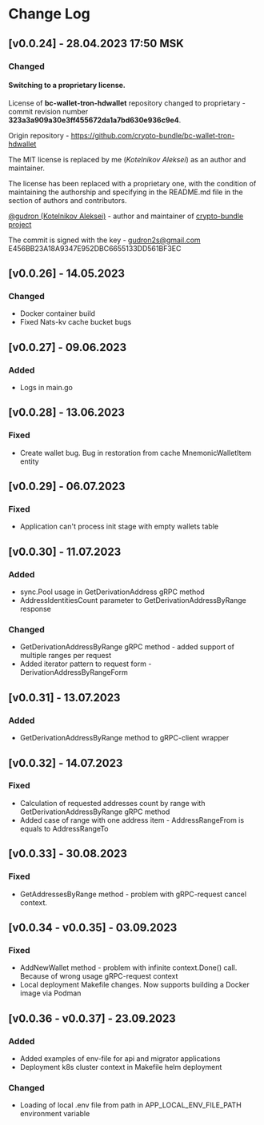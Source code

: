 # Change Log

## [v0.0.24] - 28.04.2023 17:50 MSK

### Changed

#### Switching to a proprietary license.
License of **bc-wallet-tron-hdwallet** repository changed to proprietary - commit revision number **323a3a909a30e3ff455672da1a7bd630e936c9e4**.

Origin repository - https://github.com/crypto-bundle/bc-wallet-tron-hdwallet

The MIT license is replaced by me (_Kotelnikov Aleksei_) as an author and maintainer.

The license has been replaced with a proprietary one, with the condition of maintaining the authorship
and specifying in the README.md file in the section of authors and contributors.

[@gudron (Kotelnikov Aleksei)](https://github.com/gudron) - author and maintainer of [crypto-bundle project](https://github.com/crypto-bundle)

The commit is signed with the key -
gudron2s@gmail.com
E456BB23A18A9347E952DBC6655133DD561BF3EC

## [v0.0.26] - 14.05.2023

### Changed
* Docker container build
* Fixed Nats-kv cache bucket bugs

## [v0.0.27] - 09.06.2023
### Added 
* Logs in main.go

## [v0.0.28] - 13.06.2023
### Fixed
* Create wallet bug. Bug in restoration from cache MnemonicWalletItem entity

## [v0.0.29] - 06.07.2023
### Fixed
* Application can't process init stage with empty wallets table

## [v0.0.30] - 11.07.2023
### Added
* sync.Pool usage in GetDerivationAddress gRPC method
* AddressIdentitiesCount parameter to GetDerivationAddressByRange response
### Changed
* GetDerivationAddressByRange gRPC method - added support of multiple ranges per request
* Added iterator pattern to request form - DerivationAddressByRangeForm

## [v0.0.31] - 13.07.2023
### Added
* GetDerivationAddressByRange method to gRPC-client wrapper

## [v0.0.32] - 14.07.2023
### Fixed
* Calculation of requested addresses count by range with GetDerivationAddressByRange gRPC method
* Added case of range with one address item - AddressRangeFrom is equals to AddressRangeTo

## [v0.0.33] - 30.08.2023
### Fixed
* GetAddressesByRange method - problem with gRPC-request cancel context.

## [v0.0.34 - v0.0.35] - 03.09.2023
### Fixed
* AddNewWallet method - problem with infinite context.Done() call. Because of wrong usage gRPC-request context
* Local deployment Makefile changes. Now supports building a Docker image via Podman

## [v0.0.36 - v0.0.37] - 23.09.2023
### Added
* Added examples of env-file for api and migrator applications
* Deployment k8s cluster context in Makefile helm deployment 
### Changed
* Loading of local .env file from path in APP_LOCAL_ENV_FILE_PATH environment variable